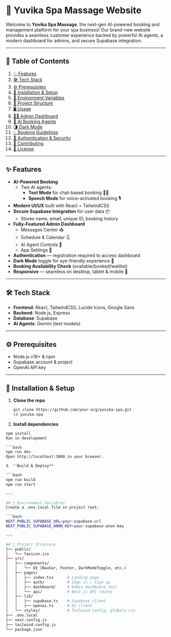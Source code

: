 # 🌿 Yuvika Spa Massage Website

Welcome to **Yuvika Spa Massage**, the next-gen AI-powered booking and management platform for your spa business! Our brand-new website provides a seamless customer experience backed by powerful AI agents, a modern dashboard for admins, and secure Supabase integration.

---

## 🚀 Table of Contents

1. [✨ Features](#-features)  
2. [🛠️ Tech Stack](#️-tech-stack)  
3. [⚙️ Prerequisites](#️-prerequisites)  
4. [🔧 Installation & Setup](#-installation--setup)  
5. [🔑 Environment Variables](#-environment-variables)  
6. [📂 Project Structure](#-project-structure)  
7. [🖥️ Usage](#️-usage)  
8. [🧑‍💻 Admin Dashboard](#-admin-dashboard)  
9. [🤖 AI Booking Agents](#-ai-booking-agents)  
10. [🌗 Dark Mode](#-dark-mode)  
11. [💡 Booking Guidelines](#-booking-guidelines)  
12. [🔐 Authentication & Security](#-authentication--security)  
13. [🤝 Contributing](#-contributing)  
14. [📄 License](#-license)  

---

## ✨ Features

- **AI-Powered Booking**  
  - Two AI agents:  
    - **Text Mode** for chat-based booking 🤖💬  
    - **Speech Mode** for voice-activated booking 🎙️  
- **Modern UI/UX** built with React + TailwindCSS  
- **Secure Supabase Integration** for user data 📦  
  - Stores name, email, unique ID, booking history  
- **Fully-Featured Admin Dashboard**  
  - Messages Center 📥  
  - Schedule & Calendar 🗓️  
  - AI Agent Controls 🤖  
  - App Settings 🔧  
- **Authentication** — registration required to access dashboard  
- **Dark Mode** toggle for eye-friendly experience 🌙  
- **Booking Availability Check** (available/booked/waitlist)  
- **Responsive** — seamless on desktop, tablet & mobile 📱  

---

## 🛠️ Tech Stack

- **Frontend**: React, TailwindCSS, Lucide Icons, Google Sans  
- **Backend**: Node.js, Express  
- **Database**: Supabase
- **AI Agents**: Gemini (text models)  


---

## ⚙️ Prerequisites

- Node.js v16+ & npm  
- Supabase account & project  
- OpenAI API key  

---

## 🔧 Installation & Setup

1. **Clone the repo**  
   ```bash
   git clone https://github.com/your-org/yuvika-spa.git
   cd yuvika-spa
2. **Install dependencies**
   
```bash
npm install
Run in development

```bash
npm run dev
Open http://localhost:3000 in your browser.

3. **Build & Deploy**

```bash
npm run build
npm run start

---

## 🔑 Environment Variables
Create a .env.local file in project root:

```bash
NEXT_PUBLIC_SUPABASE_URL=your-supabase-url
NEXT_PUBLIC_SUPABASE_ANON_KEY=your-supabase-anon-key

---

## 📂 Project Structure
├── public/
│   └── favicon.ico
├── src/
│   ├── components/
│   │   └── UI (Navbar, Footer, DarkModeToggle, etc.)
│   ├── pages/
│   │   ├── index.tsx      # Landing page
│   │   ├── auth/          # Sign in / Sign up
│   │   ├── dashboard/     # Admin dashboard root
│   │   └── api/           # Next.js API routes
│   ├── lib/
│   │   ├── supabase.ts    # Supabase client
│   │   ├── openai.ts      # AI client
│   └── styles/            # Tailwind config, globals.css
├── .env.local
├── next.config.js
├── tailwind.config.js
└── package.json
